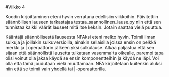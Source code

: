 #Viikko 4

Koodin kirjoittaminen eteni hyvin verratuna edellisiin viikkoihin. Päivitettiin säännöllisen lauseen tarkastajaa testaa_saannollinen_lause.py niin että sen tunnistaa kaikki väärät lauseet mitä itse
keksin. Jotain saattaa vielä puuttua.

Kääntäjä säännöllisestä lauseesta NFAksi eteni melko hyvin. Toimii ilman sulkuja ja joillakin sulkuversioilla, ainakin sellaisilla joissa ensin on pelkkä merkki
ja | operaattorin jälkeen yksi sulkulause. Alkaa paljastua että sen sijaan että säännöllistä lausetta tulkataan vasemmalta oikealle, parempi tapa olisi voinut olla
jakaa käydä se ensin komponentteihin ja käydä ne läpi. Voi olla että tämä joudutaan vielä muuttamaan. NFA kirjoitetaan kuitenkin aluksi niin että se toimii vain yhdellä tai |-operaattorilla.
